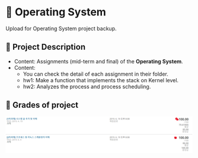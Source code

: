 # 📌 Operating System

 Upload for Operating System project backup.

## 👀 Project Description

* Content: Assignments (mid-term and final) of the **Operating System**.
* Content:
  * You can check the detail of each assignment in their folder.
  * hw1: Make a function that implements the stack on Kernel level.
  * hw2: Analyzes the process and process scheduling.

## 📃 Grades of project

![image](../project2-garde.png)

